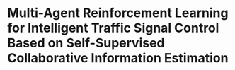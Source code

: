 # Multi-Agent Reinforcement Learning for Intelligent Traffic Signal Control Based on Self-Supervised Collaborative Information Estimation
